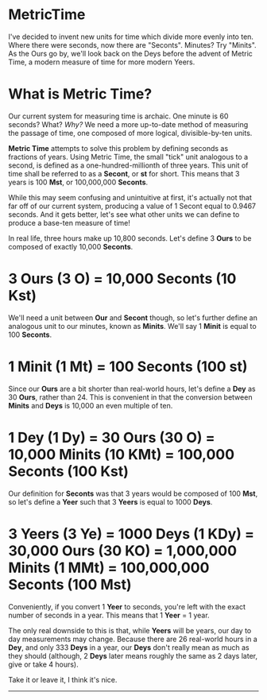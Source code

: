 # MetricTime
I've decided to invent new units for time which divide more evenly into ten. Where there were seconds, now there are "Seconts". Minutes? Try "Minits". As the Ours go by, we'll look back on the Deys before the advent of Metric Time, a modern measure of time for more modern Yeers.

What is Metric Time?
===================

Our current system for measuring time is archaic. One minute is 60 seconds? What? *Why?* We need a more up-to-date method of measuring the passage of time, one composed of more logical, divisible-by-ten units.

**Metric Time** attempts to solve this problem by defining seconds as fractions of years. Using Metric Time, the small "tick" unit analogous to a second, is defined as a one-hundred-millionth of three years. This unit of time shall be referred to as a **Secont**, or **st** for short. This means that 3 years is 100 **Mst**, or 100,000,000 **Seconts**.

While this may seem confusing and unintuitive at first, it's actually not that far off of our current system, producing a value of 1 Secont equal to 0.9467 seconds. And it gets better, let's see what other units we can define to produce a base-ten measure of time!

In real life, three hours make up 10,800 seconds. Let's define 3 **Ours** to be composed of exactly 10,000 **Seconts**.

3 Ours (3 O) = 10,000 Seconts (10 Kst)
===================

We'll need a unit between **Our** and **Secont** though, so let's further define an analogous unit to our minutes, known as **Minits**. We'll say 1 **Minit** is equal to 100 **Seconts**.

1 Minit (1 Mt) = 100 Seconts (100 st)
===================

Since our **Ours** are a bit shorter than real-world hours, let's define a **Dey** as 30 **Ours**, rather than 24. This is convenient in that the conversion between **Minits** and **Deys** is 10,000 an even multiple of ten.

1 Dey (1 Dy) = 30 Ours (30 O) = 10,000 Minits (10 KMt) = 100,000 Seconts (100 Kst)
===================

Our definition for **Seconts** was that 3 years would be composed of 100 **Mst**, so let's define a **Yeer** such that 3 **Yeers** is equal to 1000 **Deys**.

3 Yeers (3 Ye) = 1000 Deys (1 KDy) = 30,000 Ours (30 KO) = 1,000,000 Minits (1 MMt) = 100,000,000 Seconts (100 Mst)
===================

Conveniently, if you convert 1 **Yeer** to seconds, you're left with the exact number of seconds in a year. This means that 1 **Yeer** = 1 year.

The only real downside to this is that, while **Yeers** will be years, our day to day measurements may change. Because there are 26 real-world hours in a **Dey**, and only 333 **Deys** in a year, our **Deys** don't really mean as much as they should (although, 2 **Deys** later means roughly the same as 2 days later, give or take 4 hours).

Take it or leave it, I think it's nice.

-------------------

